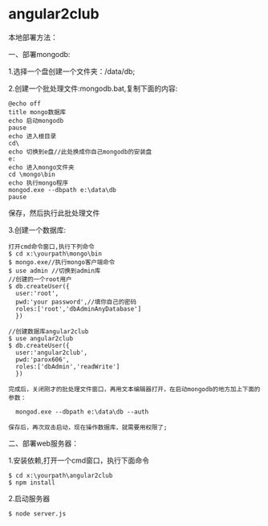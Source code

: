 # angular2club

本地部署方法：

一、部署mongodb:

  1.选择一个盘创建一个文件夹：/data/db;
  
  2.创建一个批处理文件:mongodb.bat,复制下面的内容:
  

    @echo off
    title mongo数据库
    echo 启动mongodb
    pause
    echo 进入根目录
    cd\
    echo 切换到e盘//此处换成你自己mongodb的安装盘
    e:
    echo 进入mongo文件夹
    cd \mongo\bin
    echo 执行mongo程序
    mongod.exe --dbpath e:\data\db
    pause
  
  保存，然后执行此批处理文件
  
  3.创建一个数据库:
  
    打开cmd命令窗口,执行下列命令
    $ cd x:\yourpath\mongo\bin
    $ mongo.exe//执行mongo客户端命令
    $ use admin //切换到admin库
    //创建的一个root用户
    $ db.createUser({
      user:'root',
      pwd:'your password',//填你自己的密码
      roles:['root','dbAdminAnyDatabase']
      })
    
    //创建数据库angular2club
    $ use angular2club
    $ db.createUser({
      user:'angular2club',
      pwd:'parox606',
      roles:['dbAdmin','readWrite']
      })
      
    完成后，关闭刚才的批处理文件窗口，再用文本编辑器打开，在启动mongodb的地方加上下面的参数：
    
      mongod.exe --dbpath e:\data\db --auth
    
    保存后，再次双击启动，现在操作数据库，就需要用权限了;
    
    
二、部署web服务器：
 
  1.安装依赖,打开一个cmd窗口，执行下面命令
  
    $ cd x:\yourpath\angular2club
    $ npm install
  
  2.启动服务器
    
    $ node server.js
    
